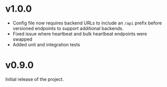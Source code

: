 # v1.0.0
- Config file now requires backend URLs to include an `/api` prefix before versioned endpoints to support additional backends.
- Fixed issue where heartbeat and bulk heartbeat endpoints were swapped
- Added unit and integration tests

# v0.9.0
Initial release of the project. 
